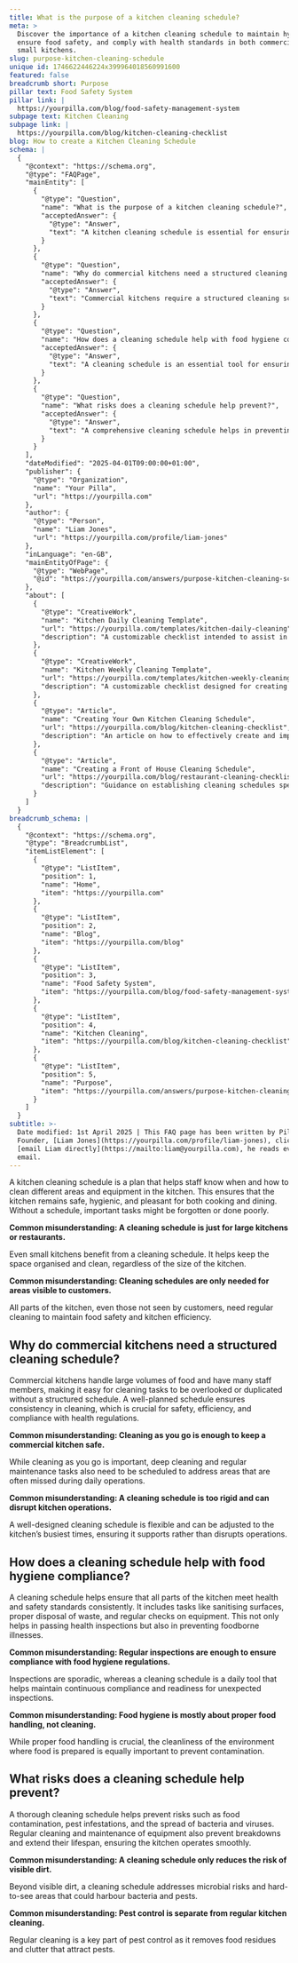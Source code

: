```yaml
---
title: What is the purpose of a kitchen cleaning schedule?
meta: >
  Discover the importance of a kitchen cleaning schedule to maintain hygiene,
  ensure food safety, and comply with health standards in both commercial and
  small kitchens.
slug: purpose-kitchen-cleaning-schedule
unique id: 1746622446224x399964018560991600
featured: false
breadcrumb short: Purpose
pillar text: Food Safety System
pillar link: |
  https://yourpilla.com/blog/food-safety-management-system
subpage text: Kitchen Cleaning
subpage link: |
  https://yourpilla.com/blog/kitchen-cleaning-checklist
blog: How to create a Kitchen Cleaning Schedule
schema: |
  {
    "@context": "https://schema.org",
    "@type": "FAQPage",
    "mainEntity": [
      {
        "@type": "Question",
        "name": "What is the purpose of a kitchen cleaning schedule?",
        "acceptedAnswer": {
          "@type": "Answer",
          "text": "A kitchen cleaning schedule is essential for ensuring the kitchen is safe, hygienic, and pleasant for cooking and dining. It helps staff understand when and how to clean different areas and equipment, preventing the forgetfulness or poor execution of cleaning tasks. It maintains order and cleanliness in kitchens of any size."
        }
      },
      {
        "@type": "Question",
        "name": "Why do commercial kitchens need a structured cleaning schedule?",
        "acceptedAnswer": {
          "@type": "Answer",
          "text": "Commercial kitchens require a structured cleaning schedule because of the large volume of food they handle and the number of staff involved. Such a schedule ensures consistency in cleaning tasks, crucial for maintaining safety, efficiency, and compliance with health regulations. It addresses areas often missed during routine cleaning and facilitates the necessary deep cleaning and maintenance."
        }
      },
      {
        "@type": "Question",
        "name": "How does a cleaning schedule help with food hygiene compliance?",
        "acceptedAnswer": {
          "@type": "Answer",
          "text": "A cleaning schedule is an essential tool for ensuring continuous food hygiene compliance in a kitchen. It includes tasks like sanitising surfaces, proper waste disposal, and regular checks on equipment, helping kitchens pass health inspections and prevent foodborne illnesses by maintaining a consistently clean environment."
        }
      },
      {
        "@type": "Question",
        "name": "What risks does a cleaning schedule help prevent?",
        "acceptedAnswer": {
          "@type": "Answer",
          "text": "A comprehensive cleaning schedule helps in preventing various risks including food contamination, pest infestations, and the spread of bacteria and viruses. It also involves regular maintenance of equipment, which prevents breakdowns and prolongs equipment lifespan, ensuring smooth kitchen operations."
        }
      }
    ],
    "dateModified": "2025-04-01T09:00:00+01:00",
    "publisher": {
      "@type": "Organization",
      "name": "Your Pilla",
      "url": "https://yourpilla.com"
    },
    "author": {
      "@type": "Person",
      "name": "Liam Jones",
      "url": "https://yourpilla.com/profile/liam-jones"
    },
    "inLanguage": "en-GB",
    "mainEntityOfPage": {
      "@type": "WebPage",
      "@id": "https://yourpilla.com/answers/purpose-kitchen-cleaning-schedule"
    },
    "about": [
      {
        "@type": "CreativeWork",
        "name": "Kitchen Daily Cleaning Template",
        "url": "https://yourpilla.com/templates/kitchen-daily-cleaning",
        "description": "A customizable checklist intended to assist in daily cleaning routines for kitchen environments."
      },
      {
        "@type": "CreativeWork",
        "name": "Kitchen Weekly Cleaning Template",
        "url": "https://yourpilla.com/templates/kitchen-weekly-cleaning",
        "description": "A customizable checklist designed for creating detailed weekly cleaning schedules in kitchens."
      },
      {
        "@type": "Article",
        "name": "Creating Your Own Kitchen Cleaning Schedule",
        "url": "https://yourpilla.com/blog/kitchen-cleaning-checklist",
        "description": "An article on how to effectively create and implement your own kitchen cleaning schedules."
      },
      {
        "@type": "Article",
        "name": "Creating a Front of House Cleaning Schedule",
        "url": "https://yourpilla.com/blog/restaurant-cleaning-checklists",
        "description": "Guidance on establishing cleaning schedules specifically for front-of-house areas in restaurants."
      }
    ]
  }
breadcrumb_schema: |
  {
    "@context": "https://schema.org",
    "@type": "BreadcrumbList",
    "itemListElement": [
      {
        "@type": "ListItem",
        "position": 1,
        "name": "Home",
        "item": "https://yourpilla.com"
      },
      {
        "@type": "ListItem",
        "position": 2,
        "name": "Blog",
        "item": "https://yourpilla.com/blog"
      },
      {
        "@type": "ListItem",
        "position": 3,
        "name": "Food Safety System",
        "item": "https://yourpilla.com/blog/food-safety-management-system"
      },
      {
        "@type": "ListItem",
        "position": 4,
        "name": "Kitchen Cleaning",
        "item": "https://yourpilla.com/blog/kitchen-cleaning-checklist"
      },
      {
        "@type": "ListItem",
        "position": 5,
        "name": "Purpose",
        "item": "https://yourpilla.com/answers/purpose-kitchen-cleaning-schedule"
      }
    ]
  }
subtitle: >-
  Date modified: 1st April 2025 | This FAQ page has been written by Pilla
  Founder, [Liam Jones](https://yourpilla.com/profile/liam-jones), click to
  [email Liam directly](https://mailto:liam@yourpilla.com), he reads every
  email.
---
```

A kitchen cleaning schedule is a plan that helps staff know when and how to clean different areas and equipment in the kitchen. This ensures that the kitchen remains safe, hygienic, and pleasant for both cooking and dining. Without a schedule, important tasks might be forgotten or done poorly.

**Common misunderstanding: A cleaning schedule is just for large kitchens or restaurants.**

Even small kitchens benefit from a cleaning schedule. It helps keep the space organised and clean, regardless of the size of the kitchen.

**Common misunderstanding: Cleaning schedules are only needed for areas visible to customers.**

All parts of the kitchen, even those not seen by customers, need regular cleaning to maintain food safety and kitchen efficiency.

## Why do commercial kitchens need a structured cleaning schedule?

Commercial kitchens handle large volumes of food and have many staff members, making it easy for cleaning tasks to be overlooked or duplicated without a structured schedule. A well-planned schedule ensures consistency in cleaning, which is crucial for safety, efficiency, and compliance with health regulations.

**Common misunderstanding: Cleaning as you go is enough to keep a commercial kitchen safe.**

While cleaning as you go is important, deep cleaning and regular maintenance tasks also need to be scheduled to address areas that are often missed during daily operations.

**Common misunderstanding: A cleaning schedule is too rigid and can disrupt kitchen operations.**

A well-designed cleaning schedule is flexible and can be adjusted to the kitchen’s busiest times, ensuring it supports rather than disrupts operations.

## How does a cleaning schedule help with food hygiene compliance?

A cleaning schedule helps ensure that all parts of the kitchen meet health and safety standards consistently. It includes tasks like sanitising surfaces, proper disposal of waste, and regular checks on equipment. This not only helps in passing health inspections but also in preventing foodborne illnesses.

**Common misunderstanding: Regular inspections are enough to ensure compliance with food hygiene regulations.**

Inspections are sporadic, whereas a cleaning schedule is a daily tool that helps maintain continuous compliance and readiness for unexpected inspections.

**Common misunderstanding: Food hygiene is mostly about proper food handling, not cleaning.**

While proper food handling is crucial, the cleanliness of the environment where food is prepared is equally important to prevent contamination.

## What risks does a cleaning schedule help prevent?

A thorough cleaning schedule helps prevent risks such as food contamination, pest infestations, and the spread of bacteria and viruses. Regular cleaning and maintenance of equipment also prevent breakdowns and extend their lifespan, ensuring the kitchen operates smoothly.

**Common misunderstanding: A cleaning schedule only reduces the risk of visible dirt.**

Beyond visible dirt, a cleaning schedule addresses microbial risks and hard-to-see areas that could harbour bacteria and pests.

**Common misunderstanding: Pest control is separate from regular kitchen cleaning.**

Regular cleaning is a key part of pest control as it removes food residues and clutter that attract pests.
